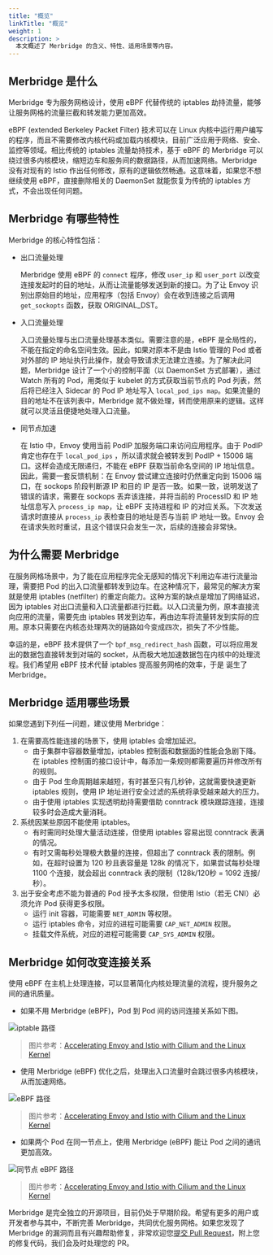 ```yaml
---
title: "概览"
linkTitle: "概览"
weight: 1
description: >
  本文概述了 Merbridge 的含义、特性、适用场景等内容。
---
```


## Merbridge 是什么

Merbridge 专为服务网格设计，使用 eBPF 代替传统的 iptables 劫持流量，能够让服务网格的流量拦截和转发能力更加高效。

eBPF (extended Berkeley Packet Filter) 技术可以在 Linux 内核中运行用户编写的程序，而且不需要修改内核代码或加载内核模块，目前广泛应用于网络、安全、监控等领域。相比传统的 iptables 流量劫持技术，基于 eBPF 的 Merbridge 可以绕过很多内核模块，缩短边车和服务间的数据路径，从而加速网络。Merbridge 没有对现有的 Istio 作出任何修改，原有的逻辑依然畅通。这意味着，如果您不想继续使用 eBPF，直接删除相关的 DaemonSet 就能恢复为传统的 iptables 方式，不会出现任何问题。

## Merbridge 有哪些特性

Merbridge 的核心特性包括：

- 出口流量处理

  Merbridge 使用 eBPF 的 `connect` 程序，修改 `user_ip` 和 `user_port` 以改变连接发起时的目的地址，从而让流量能够发送到新的接口。为了让 Envoy 识别出原始目的地址，应用程序（包括 Envoy）会在收到连接之后调用 `get_sockopts` 函数，获取 ORIGINAL_DST。

- 入口流量处理

  入口流量处理与出口流量处理基本类似。需要注意的是，eBPF 是全局性的，不能在指定的命名空间生效。因此，如果对原本不是由 Istio 管理的 Pod 或者对外部的 IP 地址执行此操作，就会导致请求无法建立连接。为了解决此问题，Merbridge 设计了一个小的控制平面（以 DaemonSet 方式部署），通过 Watch 所有的 Pod，用类似于 kubelet 的方式获取当前节点的 Pod 列表，然后将已经注入 Sidecar 的 Pod IP 地址写入 `local_pod_ips map`。如果流量的目的地址不在该列表中，Merbridge 就不做处理，转而使用原来的逻辑。这样就可以灵活且便捷地处理入口流量。

- 同节点加速

  在 Istio 中，Envoy 使用当前 PodIP 加服务端口来访问应用程序。由于 PodIP 肯定也存在于 `local_pod_ips` ，所以请求就会被转发到 PodIP + 15006 端口。这样会造成无限递归，不能在 eBPF 获取当前命名空间的 IP 地址信息。因此，需要一套反馈机制：在 Envoy 尝试建立连接时仍然重定向到 15006 端口，在 sockops 阶段判断源 IP 和目的 IP 是否一致。如果一致，说明发送了错误的请求，需要在 sockops 丢弃该连接，并将当前的 ProcessID 和 IP 地址信息写入 `process_ip map`，让 eBPF 支持进程和 IP 的对应关系。下次发送请求时直接从 `process_ip` 表检查目的地址是否与当前 IP 地址一致。Envoy 会在请求失败时重试，且这个错误只会发生一次，后续的连接会非常快。

## 为什么需要 Merbridge

在服务网格场景中，为了能在应用程序完全无感知的情况下利用边车进行流量治理，需要把 Pod 的出入口流量都转发到边车。在这种情况下，最常见的解决方案就是使用 iptables (netfilter) 的重定向能力。这种方案的缺点是增加了网络延迟，因为 iptables 对出口流量和入口流量都进行拦截。以入口流量为例，原本直接流向应用的流量，需要先由 iptables 转发到边车，再由边车将流量转发到实际的应用。原本只需要在内核态处理两次的链路如今变成四次，损失了不少性能。

幸运的是，eBPF 技术提供了一个 `bpf_msg_redirect_hash` 函数，可以将应用发出的数据包直接转发到对端的 socket，从而极大地加速数据包在内核中的处理流程。我们希望用 eBPF 技术代替 iptables 提高服务网格的效率，于是 诞生了 Merbridge。

## Merbridge 适用哪些场景

如果您遇到下列任一问题，建议使用 Merbridge：

1. 在需要高性能连接的场景下，使用 iptables 会增加延迟。
    - 由于集群中容器数量增加，iptables 控制面和数据面的性能会急剧下降。在 iptables 控制面的接口设计中，每添加一条规则都需要遍历并修改所有的规则。
    - 由于 Pod 生命周期越来越短，有时甚至只有几秒钟，这就需要快速更新 iptables 规则，使用 IP 地址进行安全过滤的系统将承受越来越大的压力。
    - 由于使用 iptables 实现透明劫持需要借助 conntrack 模块跟踪连接，连接较多时会造成大量消耗。
2. 系统因某些原因不能使用 iptables。
   - 有时需同时处理大量活动连接，但使用 iptables 容易出现 conntrack 表满的情况。
   - 有时又需每秒处理极大数量的连接，但超出了 conntrack 表的限制。例如，在超时设置为 120 秒且表容量是 128k 的情况下，如果尝试每秒处理 1100 个连接，就会超出 conntrack 表的限制（128k/120秒 = 1092 连接/秒）。
3. 出于安全考虑不能为普通的 Pod 授予太多权限，但使用 Istio（若无 CNI）必须允许 Pod 获得更多权限。
   - 运行 init 容器，可能需要 `NET_ADMIN` 等权限。
   - 运行 iptables 命令，对应的进程可能需要 `CAP_NET_ADMIN` 权限。
   - 挂载文件系统，对应的进程可能需要 `CAP_SYS_ADMIN` 权限。

## Merbridge 如何改变连接关系

使用 eBPF 在主机上处理连接，可以显著简化内核处理流量的流程，提升服务之间的通讯质量。

- 如果不用 Merbridge (eBPF)，Pod 到 Pod 间的访问连接关系如下图。

![iptable 路径](./imgs/iptables_path.png)
> 图片参考：[Accelerating Envoy and Istio with Cilium and the Linux Kernel](https://pt.slideshare.net/ThomasGraf5/accelerating-envoy-and-istio-with-cilium-and-the-linux-kernel/22)

- 使用 Merbridge (eBPF) 优化之后，处理出入口流量时会跳过很多内核模块，从而加速网络。

![eBPF 路径](./imgs/eBPF_path.png)
> 图片参考：[Accelerating Envoy and Istio with Cilium and the Linux Kernel](https://pt.slideshare.net/ThomasGraf5/accelerating-envoy-and-istio-with-cilium-and-the-linux-kernel/22)

- 如果两个 Pod 在同一节点上，使用 Merbridge (eBPF) 能让 Pod 之间的通讯更加高效。

![同节点 eBPF 路径](./imgs/sameNode_eBPF_path.png)
> 图片参考：[Accelerating Envoy and Istio with Cilium and the Linux Kernel](https://pt.slideshare.net/ThomasGraf5/accelerating-envoy-and-istio-with-cilium-and-the-linux-kernel/22)

Merbridge 是完全独立的开源项目，目前仍处于早期阶段。希望有更多的用户或开发者参与其中，不断完善 Merbridge，共同优化服务网格。如果您发现了 Merbridge 的漏洞而且有兴趣帮助修复，非常欢迎您[提交 Pull Request](https://github.com/merbridge/merbridge/pulls)，附上您的修复代码，我们会及时处理您的 PR。
